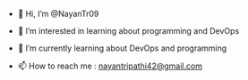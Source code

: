 - 👋 Hi, I’m @NayanTr09
- 👀 I’m interested in learning about programming and DevOps
- 🌱 I’m currently learning about DevOps and programming

- 📫 How to reach me : nayantripathi42@gmail.com

<!---
NayanTr09/NayanTr09 is a ✨ special ✨ repository because its `README.md` (this file) appears on your GitHub profile.
You can click the Preview link to take a look at your changes.
--->
